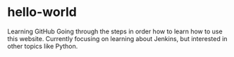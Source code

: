 # hello-world
Learning GitHub
Going through the steps in order how to learn how to use this website. Currently focusing on learning about Jenkins, but interested in other topics like Python.
